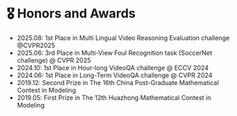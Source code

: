 # 🎖 Honors and Awards
- 2025.08: 1st Place in Multi Lingual Video Reasoning Evaluation challenge @CVPR2025
- 2025.06: 3rd Place in Multi-View Foul Recognition task (SoccerNet challenge) @ CVPR 2025
- 2024.10: 1st Place in Hour-long VideoQA challenge @ ECCV 2024
- 2024.06: 1st Place in Long-Term VideoQA challenge @ CVPR 2024
- 2019.12: Second Prize in The 16th China Post-Graduate Mathematical Contest in Modeling
- 2019.05: First Prize in The 12th Huazhong Mathematical Contest in Modeling